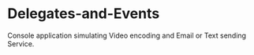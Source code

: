# Delegates-and-Events

Console application simulating Video encoding and Email or Text sending Service.
